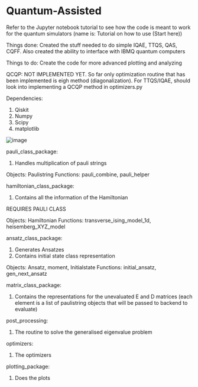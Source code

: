 # Quantum-Assisted

Refer to the Jupyter notebook tutorial to see how the code is meant to work for the quantum simulators (name is: Tutorial on how to use (Start here))


Things done: Created the stuff needed to do simple IQAE, TTQS, QAS, CQFF. Also
created the ability to interface with IBMQ quantum computers

Things to do: Create the code for more advanced plotting and analyzing

QCQP: NOT IMPLEMENTED YET. So far only optimization routine that has been implemented is eigh method (diagonalization). For TTQS/IQAE, should look into implementing a QCQP method in optimizers.py


Dependencies:

1. Qiskit
2. Numpy
3. Scipy
4. matplotlib

![image](https://user-images.githubusercontent.com/41319311/111591097-f44d8d00-8801-11eb-93a8-3804b6b6de88.png)

pauli_class_package:
1) Handles multiplication of pauli strings

Objects: Paulistring
Functions: pauli_combine, pauli_helper

hamiltonian_class_package:
1) Contains all the information of the Hamiltonian

REQUIRES PAULI CLASS

Objects: Hamiltonian
Functions: transverse_ising_model_1d, heisemberg_XYZ_model

ansatz_class_package:
1) Generates Ansatzes
2) Contains initial state class representation

Objects: Ansatz, moment, Initialstate
Functions: initial_ansatz, gen_next_ansatz

matrix_class_package:
1) Contains the representations for the unevaluated E and D matrices (each element is a list of paulistring objects that will be passed to backend to evaluate)

post_processing:

1. The routine to solve the generalised eigenvalue problem

optimizers:
1) The optimizers

plotting_package:
1) Does the plots
